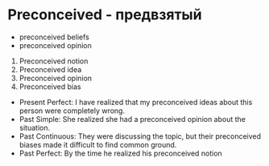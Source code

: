 # Preconceived - предвзятый

- preconceived beliefs
- preconceived opinion

1. Preconceived notion
2. Preconceived idea
3. Preconceived opinion
4. Preconceived bias

- Present Perfect: I have realized that my preconceived ideas about this person were completely wrong.
- Past Simple: She realized she had a preconceived opinion about the situation.
- Past Continuous: They were discussing the topic, but their preconceived biases made it difficult to find common ground.
- Past Perfect: By the time he realized his preconceived notion
